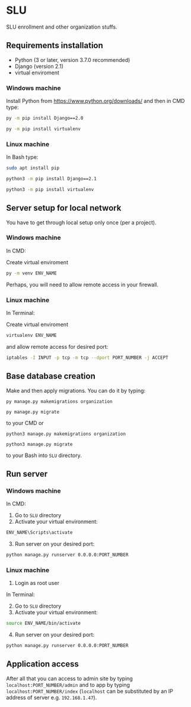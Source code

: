 # SLU
SLU enrollment and other organization stuffs.

## Requirements installation

 - Python (3 or later, version 3.7.0 recommended)
 - Django (version 2.1)
 - virtual enviroment

### Windows machine
Install Python from https://www.python.org/downloads/ and then in CMD type:

```cmd
py -m pip install Django==2.0
```
```cmd
py -m pip install virtualenv
```
### Linux machine
In Bash type:

```bash
sudo apt install pip
```
```bash
python3 -m pip install Django==2.1
```
```bash
python3 -m pip install virtualenv
```

## Server setup for local network

You have to get through local setup only once (per a project).

### Windows machine

In CMD:

Create virtual enviroment
```cmd
py -m venv ENV_NAME
```
Perhaps, you will need to allow remote access in your firewall.

### Linux machine

In Terminal:

Create virtual enviroment
```cmd
virtualenv ENV_NAME
```
and allow remote access for desired port:
```bash
iptables -I INPUT -p tcp -m tcp --dport PORT_NUMBER -j ACCEPT
```

## Base database creation

Make and then apply migrations. You can do it by typing:

```
py manage.py makemigrations organization
```
```
py manage.py migrate
```

to your CMD or 

```
python3 manage.py makemigrations organization
```
```
python3 manage.py migrate
```

to your Bash into `SLU` directory.


## Run server

### Windows machine

In CMD:

1. Go to `SLU` directory
2. Activate your virtual environment:
```cmd
ENV_NAME\Scripts\activate
```
3. Run server on your desired port:
```cmd
python manage.py runserver 0.0.0.0:PORT_NUMBER
```

### Linux machine

1. Login as root user

In Terminal:

2. Go to `SLU` directory
3. Activate your virtual environment:
```bash
source ENV_NAME/bin/activate
```
4. Run server on your desired port:
```bash
python manage.py runserver 0.0.0.0:PORT_NUMBER
```

## Application access

After all that you can access to admin site by typing `localhost:PORT_NUMBER/admin` and to app by typing `localhost:PORT_NUMBER/index` (`localhost` can be substituted by an IP address of server e.g. `192.168.1.47`).
